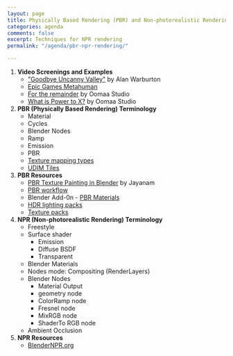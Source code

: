 ```yaml
---
layout: page
title: Physically Based Rendering (PBR) and Non-photorealistic Rendering (NPR)
categories: agenda
comments: false
excerpt: Techniques for NPR rendering
permalink: "/agenda/pbr-npr-rendering/"

---
```

1. **Video Screenings and Examples**
   * ["Goodbye Uncanny Valley"](https://vimeo.com/237568588) by Alan Warburton
   * [Epic Games Metahuman](https://www.youtube.com/watch?v=1tjkSpoa7V8)
   * [For the remainder](https://vimeo.com/36818561) by Oomaa Studio
   * [What is Power to X?](https://vimeo.com/257500299) by Oomaa Studio
2. **PBR (Physically Based Rendering) Terminology**
   * Material
   * Cycles
   * Blender Nodes
   * Ramp
   * Emission
   * PBR
   * [Texture mapping types](http://wiki.polycount.com/wiki/Texture_types)
   * [UDIM Tiles](https://www.youtube.com/watch?v=LR3Y9R2wmdI)
3. **PBR Resources**
   * [PBR Texture Painting in Blender](https://www.youtube.com/watch?v=svzKoq3vew0) by Jayanam
   * [PBR workflow](https://www.youtube.com/watch?v=aH6XPsEmozk)
   * Blender Add-0n - [PBR Materials](https://www.3d-wolf.com/products/materials.html)
   * [HDR lighting packs](https://hdrihaven.com/hdri/?c=skies&h=cannon)
   * [Texture packs](https://cc0textures.com/view?id=Rock030)
4. **NPR (Non-photorealistic Rendering) Terminology**
   * Freestyle
   * Surface shader
     * Emission
     * Diffuse BSDF
     * Transparent
   * Blender Materials
   * Nodes mode: Compositing (RenderLayers)
   * Blender Nodes
     * Material Output
     * geometry node
     * ColorRamp node
     * Fresnel node
     * MixRGB node
     * ShaderTo RGB node
   * Ambient Occlusion
5. **NPR Resources**
   * [BlenderNPR.org](http://blendernpr.org/)